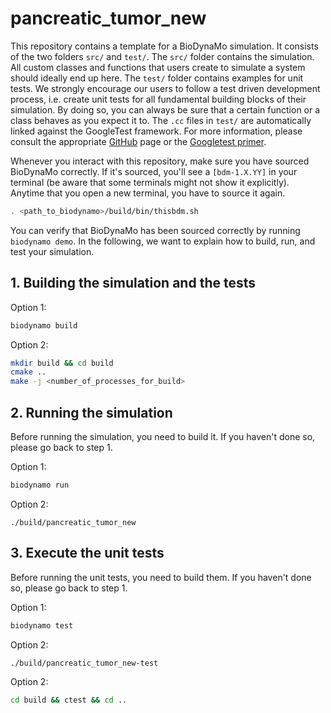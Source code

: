 # pancreatic_tumor_new

This repository contains a template for a BioDynaMo simulation. It consists of 
the two folders `src/` and `test/`. The `src/` folder contains the simulation. 
All custom classes and functions that users create to simulate a system 
should ideally end up here. The `test/` folder contains examples for unit tests.
We strongly encourage our users to follow a test driven development process, 
i.e. create unit tests for all fundamental building blocks of their simulation.
By doing so, you can always be sure that a certain function or a class behaves 
as you expect it to. The `.cc` files in `test/` are automatically linked against 
the GoogleTest framework. For more information, please consult the appropriate
[GitHub](https://github.com/google/googletest) page or the 
[Googletest primer](https://google.github.io/googletest/primer.html).

Whenever you interact with this repository, make sure you have sourced BioDynaMo
correctly. If it's sourced, you'll see a `[bdm-1.X.YY]` in your terminal 
(be aware that some terminals might not show it explicitly). 
Anytime that you open a new terminal, you have to source it again. 
```bash
. <path_to_biodynamo>/build/bin/thisbdm.sh
```

You can verify that BioDynaMo has been sourced correctly by running 
`biodynamo demo`. In the following, we want to explain how to build, run, and 
test your simulation.

## 1. Building the simulation and the tests

Option 1:
```bash
biodynamo build
```

Option 2:
```bash
mkdir build && cd build
cmake ..
make -j <number_of_processes_for_build>
```

## 2. Running the simulation

Before running the simulation, you need to build it. If you haven't done so, 
please go back to step 1.

Option 1:
```bash
biodynamo run
```

Option 2:
```
./build/pancreatic_tumor_new
```

## 3. Execute the unit tests

Before running the unit tests, you need to build them. If you haven't done so, 
please go back to step 1.

Option 1:
```bash
biodynamo test
```

Option 2:
```bash
./build/pancreatic_tumor_new-test
```

Option 2:
```bash
cd build && ctest && cd ..
```